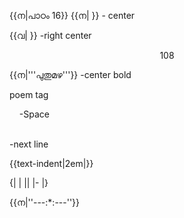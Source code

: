 {{ന|പാഠം 16}}   {{ന|  }}  - center

{{വ| }}  -right center

<center>108</center>
             
{{ന|'''പുതുമഴ'''}} -center bold

<poem> poem tag

&nbsp; &nbsp; -Space

<br> -next line

{{text-indent|2em|}}

{|
|  || 
|-
|}



{{ന|''---:*:---''}}
